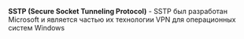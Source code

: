 **SSTP (Secure Socket Tunneling Protocol)** - SSTP был разработан Microsoft и является частью их технологии VPN для операционных систем Windows